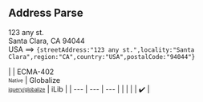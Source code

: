 ## Address Parse

123 any st.<br>Santa Clara, CA 94044<br>USA ⟹ `{streetAddress:"123 any st.",locality:"Santa Clara",region:"CA",country:"USA",postalCode:"94044"}` 

| | ECMA-402<br><sub><sup>Native</sup></sub> | Globalize<br><sub><sup>[jquery/globalize][]</sup></sub> | iLib |
| --- | --- | --- |
| | | | :heavy_check_mark: |

[jquery/globalize]: https://github.com/jquery/globalize/
